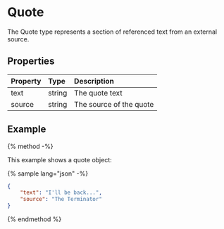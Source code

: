 # Quote

The Quote type represents a section of referenced text from an external source.

## Properties

| Property | Type | Description |
| :------- | :--- | :---------- |
| text | string | The quote text |
| source | string | The source of the quote |

## Example

{% method -%}

This example shows a quote object:

{% sample lang="json" -%}
```json
{
    "text": "I'll be back...",
    "source": "The Terminator"
}
```
{% endmethod %}
